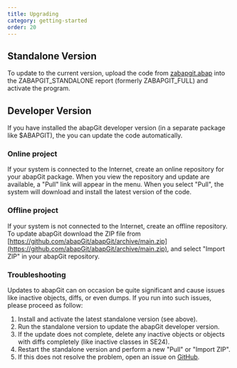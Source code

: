 ```yaml
---
title: Upgrading
category: getting-started
order: 20
---
```



## Standalone Version

To update to the current version, upload the code from [zabapgit.abap](https://raw.githubusercontent.com/abapGit/build/main/zabapgit.abap) into the ZABAPGIT_STANDALONE report (formerly ZABAPGIT_FULL) and activate the program.

## Developer Version

If you have installed the abapGit developer version (in a separate package like $ABAPGIT), the you can update the code automatically.

### Online project

If your system is connected to the Internet, create an online repository for your abapGit package. When you view the repository and update are available, a "Pull" link will appear in the menu. When you select "Pull", the system will download and install the latest version of the code.

### Offline project

If your system is not connected to the Internet, create an offline repository. To update abapGit download the ZIP file from [https://github.com/abapGit/abapGit/archive/main.zip](https://github.com/abapGit/abapGit/archive/main.zip), and select "Import ZIP" in your abapGit repository.

### Troubleshooting

Updates to abapGit can on occasion be quite significant and cause issues like inactive objects, diffs, or even dumps. If you run into such issues, please proceed as follow:
1. Install and activate the latest standalone version (see above).
2. Run the standalone version to update the abapGit developer version.
3. If the update does not complete, delete any inactive objects or objects with diffs completely (like inactive classes in SE24).
4. Restart the standalone version and perform a new "Pull" or "Import ZIP".
5. If this does not resolve the problem, open an issue on [GitHub](https://github.com/abapGit/abapGit/issues).

